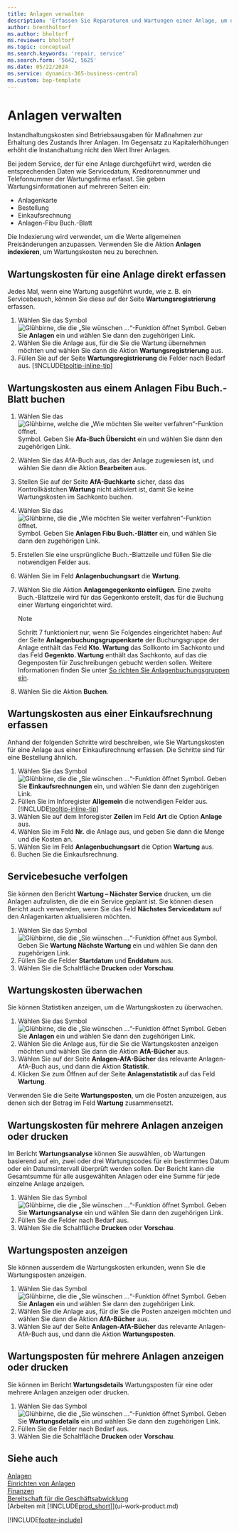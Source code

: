 ```yaml
---
title: Anlagen verwalten
description: 'Erfassen Sie Reparaturen und Wartungen einer Anlage, um deren Wert zu erhalten.'
author: brentholtorf
ms.author: bholtorf
ms.reviewer: bholtorf
ms.topic: conceptual
ms.search.keywords: 'repair, service'
ms.search.form: '5642, 5625'
ms.date: 05/22/2024
ms.service: dynamics-365-business-central
ms.custom: bap-template
---
```

# Anlagen verwalten

Instandhaltungskosten sind Betriebsausgaben für Maßnahmen zur Erhaltung des Zustands Ihrer Anlagen. Im Gegensatz zu Kapitalerhöhungen erhöht die Instandhaltung nicht den Wert Ihrer Anlagen.

Bei jedem Service, der für eine Anlage durchgeführt wird, werden die entsprechenden Daten wie Servicedatum, Kreditorennummer und Telefonnummer der Wartungsfirma erfasst. Sie geben Wartungsinformationen auf mehreren Seiten ein:

* Anlagenkarte
* Bestellung
* Einkaufsrechnung
* Anlagen-Fibu Buch.-Blatt

Die Indexierung wird verwendet, um die Werte allgemeinen Preisänderungen anzupassen. Verwenden Sie die Aktion **Anlagen indexieren**, um Wartungskosten neu zu berechnen.

## Wartungskosten für eine Anlage direkt erfassen

Jedes Mal, wenn eine Wartung ausgeführt wurde, wie z. B. ein Servicebesuch, können Sie diese auf der Seite **Wartungsregistrierung** erfassen.  

1. Wählen Sie das Symbol ![Glühbirne, die die „Sie wünschen ...“-Funktion öffnet](media/ui-search/search_small.png "Sagen Sie mir, was Sie tun möchten") Symbol. Geben Sie **Anlagen** ein und wählen Sie dann den zugehörigen Link.  
2. Wählen Sie die Anlage aus, für die Sie die Wartung übernehmen möchten und wählen Sie dann die Aktion **Wartungsregistrierung** aus.
3. Füllen Sie auf der Seite **Wartungsregistrierung** die Felder nach Bedarf aus. [!INCLUDE[tooltip-inline-tip](includes/tooltip-inline-tip_md.md)]  

## Wartungskosten aus einem Anlagen Fibu Buch.-Blatt buchen

1. Wählen Sie das ![Glühbirne, welche die „Wie möchten Sie weiter verfahren“-Funktion öffnet.](media/ui-search/search_small.png "Sagen Sie mir, was Sie tun möchten") Symbol. Geben Sie **Afa-Buch Übersicht** ein und wählen Sie dann den zugehörigen Link.  
2. Wählen Sie das AfA-Buch aus, das der Anlage zugewiesen ist, und wählen Sie dann die Aktion **Bearbeiten** aus.
3. Stellen Sie auf der Seite **AfA-Buchkarte** sicher, dass das Kontrollkästchen **Wartung** nicht aktiviert ist, damit Sie keine Wartungskosten im Sachkonto buchen.
4. Wählen Sie das ![Glühbirne, die die „Wie möchten Sie weiter verfahren“-Funktion öffnet.](media/ui-search/search_small.png "Sagen Sie mir, was Sie tun möchten") Symbol. Geben Sie **Anlagen Fibu Buch.-Blätter** ein, und wählen Sie dann den zugehörigen Link.  
5. Erstellen Sie eine ursprüngliche Buch.-Blattzeile und füllen Sie die notwendigen Felder aus.
6. Wählen Sie im Feld **Anlagenbuchungsart** die **Wartung**.
7. Wählen Sie die Aktion **Anlagengegenkonto einfügen**. Eine zweite Buch.-Blattzeile wird für das Gegenkonto erstellt, das für die Buchung einer Wartung eingerichtet wird.

    > [!NOTE]  
    > Schritt 7 funktioniert nur, wenn Sie Folgendes eingerichtet haben: Auf der Seite **Anlagenbuchungsgruppenkarte** der Buchungsgruppe der Anlage enthält das Feld **Kto. Wartung** das Sollkonto im Sachkonto und das Feld **Gegenkto. Wartung** enthält das Sachkonto, auf das die Gegenposten für Zuschreibungen gebucht werden sollen. Weitere Informationen finden Sie unter [So richten Sie Anlagenbuchungsgruppen ein](fa-how-setup-general.md#to-set-up-fixed-asset-posting-groups).
8. Wählen Sie die Aktion **Buchen**.

## Wartungskosten aus einer Einkaufsrechnung erfassen

Anhand der folgenden Schritte wird beschreiben, wie Sie Wartungskosten für eine Anlage aus einer Einkaufsrechnung erfassen. Die Schritte sind für eine Bestellung ähnlich.

1. Wählen Sie das Symbol ![Glühbirne, die die „Sie wünschen ...“-Funktion öffnet](media/ui-search/search_small.png "Was möchten Sie tun?") Symbol. Geben Sie **Einkaufsrechnungen** ein, und wählen Sie dann den zugehörigen Link.
2. Füllen Sie im Inforegister **Allgemein** die notwendigen Felder aus. [!INCLUDE[tooltip-inline-tip](includes/tooltip-inline-tip_md.md)]
3. Wählen Sie auf dem Inforegister **Zeilen** im Feld **Art** die Option **Anlage** aus.
4. Wählen Sie im Feld **Nr.** die Anlage aus, und geben Sie dann die Menge und die Kosten an.
5. Wählen Sie im Feld **Anlagenbuchungsart** die Option **Wartung** aus.
6. Buchen Sie die Einkaufsrechnung.

## Servicebesuche verfolgen

Sie können den Bericht **Wartung – Nächster Service** drucken, um die Anlagen aufzulisten, die die ein Service geplant ist. Sie können diesen Bericht auch verwenden, wenn Sie das Feld **Nächstes Servicedatum** auf den Anlagenkarten aktualisieren möchten.  

1. Wählen Sie das Symbol ![Glühbirne, die die „Sie wünschen ...“-Funktion öffnet](media/ui-search/search_small.png "Was möchten Sie tun?") aus Symbol. Geben Sie **Wartung Nächste Wartung** ein und wählen Sie dann den zugehörigen Link.  
2. Füllen Sie die Felder **Startdatum** und **Enddatum** aus.  
3. Wählen Sie die Schaltfläche **Drucken** oder **Vorschau**.

## Wartungskosten überwachen

Sie können Statistiken anzeigen, um die Wartungskosten zu überwachen.  

1. Wählen Sie das Symbol ![Glühbirne, die die „Sie wünschen ...“-Funktion öffnet](media/ui-search/search_small.png "Was möchten Sie tun?") Symbol. Geben Sie **Anlagen** ein und wählen Sie dann den zugehörigen Link.
2. Wählen Sie die Anlage aus, für die Sie die Wartungskosten anzeigen möchten und wählen Sie dann die Aktion **AfA-Bücher** aus.
3. Wählen Sie auf der Seite **Anlagen-AfA-Bücher** das relevante Anlagen-AfA-Buch aus, und dann die Aktion **Statistik**.
4. Klicken Sie zum Öffnen auf der Seite **Anlagenstatistik** auf das Feld **Wartung**.

Verwenden Sie die Seite **Wartungsposten**, um die Posten anzuzeigen, aus denen sich der Betrag im Feld **Wartung** zusammensetzt.

## Wartungskosten für mehrere Anlagen anzeigen oder drucken

Im Bericht **Wartungsanalyse** können Sie auswählen, ob Wartungen basierend auf ein, zwei oder drei Wartungscodes für ein bestimmtes Datum oder ein Datumsintervall überprüft werden sollen. Der Bericht kann die Gesamtsumme für alle ausgewählten Anlagen oder eine Summe für jede einzelne Anlage anzeigen.

1. Wählen Sie das Symbol ![Glühbirne, die die „Sie wünschen ...“-Funktion öffnet](media/ui-search/search_small.png "Was möchten Sie tun?") Symbol. Geben Sie **Wartungsanalyse** ein und wählen Sie dann den zugehörigen Link.
2. Füllen Sie die Felder nach Bedarf aus.
3. Wählen Sie die Schaltfläche **Drucken** oder **Vorschau**.

## Wartungsposten anzeigen

Sie können ausserdem die Wartungskosten erkunden, wenn Sie die Wartungsposten anzeigen.  

1. Wählen Sie das Symbol ![Glühbirne, die die „Sie wünschen ...“-Funktion öffnet](media/ui-search/search_small.png "Was möchten Sie tun?") Symbol. Geben Sie **Anlagen** ein und wählen Sie dann den zugehörigen Link.
2. Wählen Sie die Anlage aus, für die Sie die Posten anzeigen möchten und wählen Sie dann die Aktion **AfA-Bücher** aus.
3. Wählen Sie auf der Seite **Anlagen-AfA-Bücher** das relevante Anlagen-AfA-Buch aus, und dann die Aktion **Wartungsposten**.

## Wartungsposten für mehrere Anlagen anzeigen oder drucken

Sie können im Bericht **Wartungsdetails** Wartungsposten für eine oder mehrere Anlagen anzeigen oder drucken.  

1. Wählen Sie das Symbol ![Glühbirne, die die „Sie wünschen ...“-Funktion öffnet](media/ui-search/search_small.png "Was möchten Sie tun?") Symbol. Geben Sie **Wartungsdetails** ein und wählen Sie dann den zugehörigen Link.
2. Füllen Sie die Felder nach Bedarf aus.
3. Wählen Sie die Schaltfläche **Drucken** oder **Vorschau**.

## Siehe auch

[Anlagen](fa-manage.md)  
[Einrichten von Anlagen](fa-setup.md)  
[Finanzen](finance.md)  
[Bereitschaft für die Geschäftsabwicklung](ui-get-ready-business.md)  
[Arbeiten mit [!INCLUDE[prod_short](includes/prod_short.md)]](ui-work-product.md)


[!INCLUDE[footer-include](includes/footer-banner.md)]
